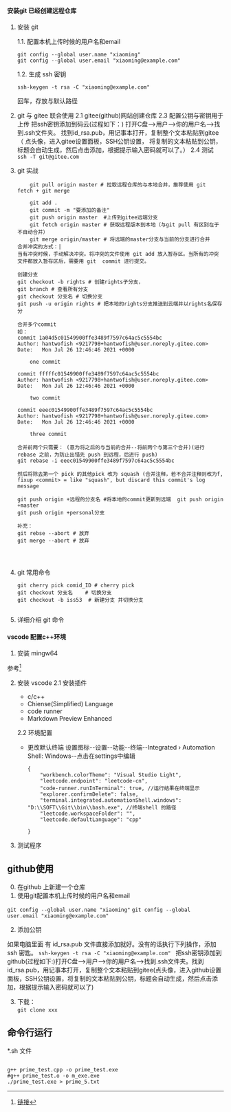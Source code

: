 <!--
 * @Author: your name
 * @Date: 2021-06-24 13:26:49
 * @LastEditTime: 2021-06-24 13:52:15
 * @LastEditors: your name
 * @Description: In User Settings Edit
 * @FilePath: \leetcode\md_readme\vscode配置c++环境.md
-->
#### 安装git 已经创建远程仓库
1. 安装 git

    1.1. 配置本机上传时候的用户名和email
    ```
    git config --global user.name "xiaoming"
    git config --global user.email "xiaoming@example.com"
    ```

    1.2. 生成 ssh 密钥
    ```
    ssh-keygen -t rsa -C "xiaoming@example.com"
    ```
    回车，存放与默认路径

    
    
2. git 与 gitee 联合使用
    2.1 gitee(github)网站创建仓库
    2.3 配置公钥与密钥用于上传
        把ssh密钥添加到码云(过程如下：)
        打开C盘–>用户–>你的用户名–>找到.ssh文件夹。
        找到id_rsa.pub，用记事本打开，复制整个文本粘贴到gitee（
        点头像，进入gitee设置面板，SSH公钥设置，
        将复制的文本粘贴到公钥，标题会自动生成，然后点击添加，根据提示输入密码就可以了。）
    2.4 测试
        `ssh -T git@gitee.com`
    
3. git 实战
   
   
    ```shell
        git pull origin master # 拉取远程仓库的与本地合并，推荐使用 git fetch + git merge
        
        git add .
        git commit -m "要添加的备注"
    	git push origin master  #上传到gitee远端分支
        git fetch origin master # 获取远程版本到本地（与git pull 有区别在于 不自动合并）
        git merge origin/master # 将远端的master分支与当前的分支进行合并
    合并冲突的方式：|
    当有冲突时候，手动解决冲突。将冲突的文件使用 git add 放入暂存区。当所有的冲突文件都放入暂存区后，需要用 git  commit 进行提交。 
    ```
    
    ```shell
    创建分支
    git checkout -b rights # 创建rights子分支，
    git branch # 查看所有分支
    git checkout 分支名 # 切换分支
    git push -u origin rights # 把本地的rights分支推送到云端并以rights名保存分
    ```
    
    ```shell
    合并多个commit
    如：
    commit 1a04d5c01549900ffe3489f7597c64ac5c5554bc
    Author: hantwofish <9217798+hantwofish@user.noreply.gitee.com>
    Date:   Mon Jul 26 12:46:46 2021 +0000
    
        one commit
        
    commit fffffc01549900ffe3489f7597c64ac5c5554bc
    Author: hantwofish <9217798+hantwofish@user.noreply.gitee.com>
    Date:   Mon Jul 26 12:46:46 2021 +0000
    
        two commit
        
    commit eeec01549900ffe3489f7597c64ac5c5554bc
    Author: hantwofish <9217798+hantwofish@user.noreply.gitee.com>
    Date:   Mon Jul 26 12:46:46 2021 +0000
    
        three commit
        
    合并前两个只需要： (意为将之后的与当前的合并--将前两个与第三个合并)(进行 rebase 之前，为防止出错先 push 到远程，后进行 push)
    git rebase -i eeec01549900ffe3489f7597c64ac5c5554bc
    
    然后将除去第一个 pick 的其他pick 改为 squash (合并注释，若不合并注释则改为f, fixup <commit> = like "squash", but discard this commit's log message
    
    git push origin +远程的分支名 #将本地的commit更新到远端  git push origin +master
    git push origin +personal分支 
    
    补充：
    git rebse --abort # 放弃
    git merge --abort # 放弃
    
    
    
    
    ```
 4. git 常用命令
    ```shell
    git cherry pick comid_ID # cherry pick
    git checkout 分支名    # 切换分支
    git checkout -b iss53  # 新建分支 并切换分支


    ```
5. 详细介绍 git 命令

    


#### vscode 配置c++环境
1. 安装 mingw64

参考[^配置]
[^配置]:[链接](https://www.cnblogs.com/hkkeryu/p/14686443.html#top)

2. 安装 vscode
    2.1 安装插件
    + c/c++
    + Chiense(Simplified) Language
    + code runner
    + Markdown Preview Enhanced

    2.2 环境配置
    + 更改默认终端
        设置图标--设置--功能--终端--Integrated › Automation Shell: Windows--点击在settings中编辑
        ```
        {
            "workbench.colorTheme": "Visual Studio Light",
            "leetcode.endpoint": "leetcode-cn",
            "code-runner.runInTerminal": true, //运行结果在终端显示
            "explorer.confirmDelete": false,
            "terminal.integrated.automationShell.windows": "D:\\SOFT\\Git\\bin\\bash.exe", //终端shell 的路径
            "leetcode.workspaceFolder": "",
            "leetcode.defaultLanguage": "cpp"

        }
        ```

3. 测试程序








## github使用
0. 在github 上新建一个仓库
1. 使用git配置本机上传时候的用户名和email

`git config --global user.name "xiaoming"`
`git config --global user.email "xiaoming@example.com"`

2. 添加公钥

如果电脑里面 有 id_rsa.pub 文件直接添加就好。没有的话执行下列操作，添加 ssh 密匙。
    `ssh-keygen -t rsa -C "xiaoming@example.com" `
把ssh密钥添加到github(过程如下:)打开C盘–>用户–>你的用户名–>找到.ssh文件夹。找到id_rsa.pub，用记事本打开，复制整个文本粘贴到gitee(点头像，进入github设置面板，SSH公钥设置，将复制的文本粘贴到公钥，标题会自动生成，然后点击添加，根据提示输入密码就可以了)

3. 下载：   
`git clone xxx`


## 命令行运行
*.sh 文件
```shell

g++ prime_test.cpp -o prime_test.exe
#g++ prime_test.o -o m_exe.exe
./prime_test.exe > prime_5.txt
```

